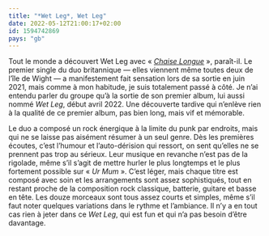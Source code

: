 ```yaml
---
title: "*Wet Leg*, Wet Leg"
date: 2022-05-12T21:00:17+02:00
id: 1594742869 
pays: "gb"
---
```


Tout le monde a découvert Wet Leg avec « [*Chaise Longue*](https://www.youtube.com/watch?v=Zd9jeJk2UHQ) », paraît-il. Le premier single du duo britannique — elles viennent même toutes deux de l’île de Wight — a manifestement fait sensation lors de sa sortie en juin 2021, mais comme à mon habitude, je suis totalement passé à côté. Je n’ai entendu parler du groupe qu’à la sortie de son premier album, lui aussi nommé *Wet Leg*, début avril 2022. Une découverte tardive qui n’enlève rien à la qualité de ce premier album, pas bien long, mais vif et mémorable.

Le duo a composé un rock énergique à la limite du punk par endroits, mais qui ne se laisse pas aisément résumer à un seul genre. Dès les premières écoutes, c’est l’humour et l’auto-dérision qui ressort, on sent qu’elles ne se prennent pas trop au sérieux. Leur musique en revanche n’est pas de la rigolade, même s’il s’agit de mettre hurler le plus longtemps et le plus fortement possible sur « *Ur Mum* ». C’est léger, mais chaque titre est composé avec soin et les arrangements sont assez sophistiqués, tout en restant proche de la composition rock classique, batterie, guitare et basse en tête. Les douze morceaux sont tous assez courts et simples, même s’il faut noter quelques variations dans le rythme et l’ambiance. Il n’y a en tout cas rien à jeter dans ce *Wet Leg*, qui est fun et qui n’a pas besoin d’être davantage. 
